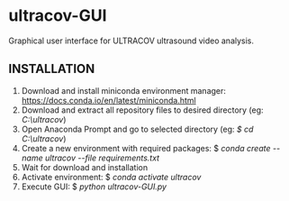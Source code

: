 # ultracov-GUI
Graphical user interface for ULTRACOV ultrasound video analysis.

## INSTALLATION
1. Download and install miniconda environment manager: https://docs.conda.io/en/latest/miniconda.html
2. Download and extract all repository files to desired directory (eg: _C:\ultracov_)
3. Open Anaconda Prompt and go to selected directory (eg: _$ cd C:\ultracov_)
4. Create a new environment with required packages: $ _conda create --name ultracov --file requirements.txt_
5. Wait for download and installation
6. Activate environment: $ _conda activate ultracov_
7. Execute GUI: $ _python ultracov-GUI.py_

